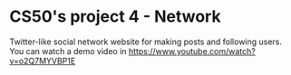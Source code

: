# CS50's project 4 - Network
Twitter-like social network website for making posts and following users. 
You can watch a demo video in https://www.youtube.com/watch?v=o2Q7MYVBP1E
